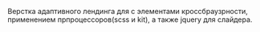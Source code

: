 Верстка адаптивного лендинга для с элементами кроссбраузрности, применением прпроцессоров(scss и kit), а также jquery для слайдера.
